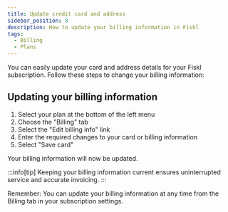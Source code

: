 ```yaml
---
title: Update credit card and address
sidebar_position: 8
description: How to update your billing information in Fiskl
tags:
  - Billing
  - Plans
---
```


You can easily update your card and address details for your Fiskl subscription. Follow these steps to change your billing information:

## Updating your billing information

1. Select your plan at the bottom of the left menu
2. Choose the "Billing" tab
3. Select the "Edit billing info" link
4. Enter the required changes to your card or billing information
5. Select "Save card"

Your billing information will now be updated.

:::info[tip]
Keeping your billing information current ensures uninterrupted service and accurate invoicing.
:::

Remember: You can update your billing information at any time from the Billing tab in your subscription settings.
